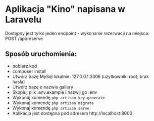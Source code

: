 # Aplikacja "Kino" napisana w Laravelu

Dostępny jest tylko jeden endpoint - wykonanie rezerwacji na miejsca: POST /api/reserve

## Sposób uruchomienia:
- pobierz kod
- composer install
- Utwórz bazę MySql lokalnie: 127.0.0.1:3306 (użytkownik: root; brak hasła)
- Utwórz bazę o nazwie gallery
- Skopiuj plik .env.example i nazwij go .env
- Wykonaj komendę ``` php artisan key:generate ```
- Wykonaj komendę ``` php artisan migrate ```
- Wykonaj komendę ``` php artisan serve ```
- Aplikacja jest dostępna pod adresem http://localhost:8000

